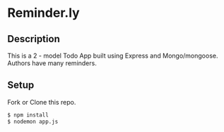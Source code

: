 # Reminder.ly

## Description
This is a 2 - model Todo App built using Express and Mongo/mongoose. Authors have many reminders.

## Setup
Fork or Clone this repo.

```bash
$ npm install
$ nodemon app.js
```
